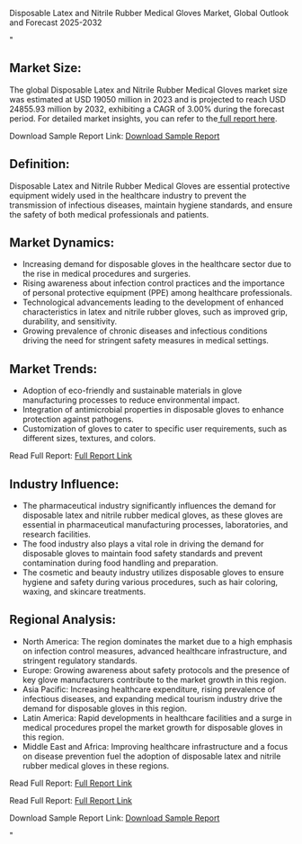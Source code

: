 Disposable Latex and Nitrile Rubber Medical Gloves Market, Global Outlook and Forecast 2025-2032

"<!DOCTYPE html>
<html>
<head>
<title>Disposable Latex and Nitrile Rubber Medical Gloves Market, Global Outlook and Forecast 2025-2032</title>
</head>
<body>

<h2>Market Size:</h2>
<p>The global Disposable Latex and Nitrile Rubber Medical Gloves market size was estimated at USD 19050 million in 2023 and is projected to reach USD 24855.93 million by 2032, exhibiting a CAGR of 3.00% during the forecast period. For detailed market insights, you can refer to the<a href='https://www.statsmarketresearch.com/global-disposable-latex-nitrile-rubber-medical-gloves-forecast-2025-2032-115-8031130'> full report here</a>.</p>
<p>Download Sample Report Link: <a href='https://www.statsmarketresearch.com/download-free-sample/8031130/global-disposable-latex-nitrile-rubber-medical-gloves-forecast-2025-2032-115'>Download Sample Report</a></p>

<h2>Definition:</h2>
<p>Disposable Latex and Nitrile Rubber Medical Gloves are essential protective equipment widely used in the healthcare industry to prevent the transmission of infectious diseases, maintain hygiene standards, and ensure the safety of both medical professionals and patients.</p>

<h2>Market Dynamics:</h2>
<ul>
<li>Increasing demand for disposable gloves in the healthcare sector due to the rise in medical procedures and surgeries.</li>
<li>Rising awareness about infection control practices and the importance of personal protective equipment (PPE) among healthcare professionals.</li>
<li>Technological advancements leading to the development of enhanced characteristics in latex and nitrile rubber gloves, such as improved grip, durability, and sensitivity.</li>
<li>Growing prevalence of chronic diseases and infectious conditions driving the need for stringent safety measures in medical settings.</li>
</ul>

<h2>Market Trends:</h2>
<ul>
<li>Adoption of eco-friendly and sustainable materials in glove manufacturing processes to reduce environmental impact.</li>
<li>Integration of antimicrobial properties in disposable gloves to enhance protection against pathogens.</li>
<li>Customization of gloves to cater to specific user requirements, such as different sizes, textures, and colors.</li>
</ul>
<p>Read Full Report: <a href='https://www.statsmarketresearch.com/global-disposable-latex-nitrile-rubber-medical-gloves-forecast-2025-2032-115-8031130'>Full Report Link</a></p>

<h2>Industry Influence:</h2>
<ul>
<li>The pharmaceutical industry significantly influences the demand for disposable latex and nitrile rubber medical gloves, as these gloves are essential in pharmaceutical manufacturing processes, laboratories, and research facilities.</li>
<li>The food industry also plays a vital role in driving the demand for disposable gloves to maintain food safety standards and prevent contamination during food handling and preparation.</li>
<li>The cosmetic and beauty industry utilizes disposable gloves to ensure hygiene and safety during various procedures, such as hair coloring, waxing, and skincare treatments.</li>
</ul>

<h2>Regional Analysis:</h2>
<ul>
<li>North America: The region dominates the market due to a high emphasis on infection control measures, advanced healthcare infrastructure, and stringent regulatory standards.</li>
<li>Europe: Growing awareness about safety protocols and the presence of key glove manufacturers contribute to the market growth in this region.</li>
<li>Asia Pacific: Increasing healthcare expenditure, rising prevalence of infectious diseases, and expanding medical tourism industry drive the demand for disposable gloves in this region.</li>
<li>Latin America: Rapid developments in healthcare facilities and a surge in medical procedures propel the market growth for disposable gloves in this region.</li>
<li>Middle East and Africa: Improving healthcare infrastructure and a focus on disease prevention fuel the adoption of disposable latex and nitrile rubber medical gloves in these regions.</li>
</ul>
<p>Read Full Report: <a href='https://www.statsmarketresearch.com/global-disposable-latex-nitrile-rubber-medical-gloves-forecast-2025-2032-115-8031130'>Full Report Link</a></p>

<p>Read Full Report: <a href='https://www.statsmarketresearch.com/global-disposable-latex-nitrile-rubber-medical-gloves-forecast-2025-2032-115-8031130'>Full Report Link</a></p>
<p>Download Sample Report Link: <a href='https://www.statsmarketresearch.com/download-free-sample/8031130/global-disposable-latex-nitrile-rubber-medical-gloves-forecast-2025-2032-115'>Download Sample Report</a></p>

</body>
</html>"
